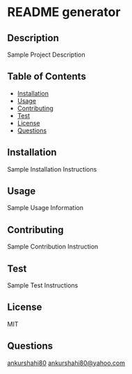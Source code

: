# README generator
  
  ## Description
  Sample Project Description

  ## Table of Contents
  * [Installation](#installation)
  * [Usage](#usage)
  * [Contributing](#contributing)
  * [Test](#test)
  * [License](#license)
  * [Questions](#questions)

  
  ## Installation
  Sample Installation Instructions

  ## Usage
  Sample Usage Information
  
  ## Contributing
  Sample Contribution Instruction
  
  ## Test
  Sample Test Instructions
  
  ## License
  MIT
  
  ## Questions
  [ankurshahi80](https://github.com/ankurshahi80)
  ankurshahi80@yahoo.com
